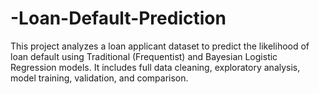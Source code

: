 # -Loan-Default-Prediction
This project analyzes a loan applicant dataset to predict the likelihood of loan default using Traditional (Frequentist) and Bayesian Logistic Regression models. It includes full data cleaning, exploratory analysis, model training, validation, and comparison.
